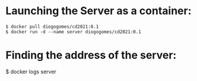# Launching the Server as a container:

```
$ docker pull diogogomes/cd2021:0.1
$ docker run -d --name server diogogomes/cd2021:0.1
```

# Finding the address of the server:

$ docker logs server
